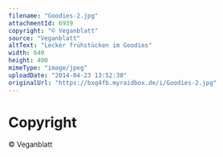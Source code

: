 ```yaml
---
filename: "Goodies-2.jpg"
attachmentId: 6939
copyright: "© Veganblatt"
source: "Veganblatt"
altText: "Lecker frühstücken im Goodies"
width: 640
height: 400
mimeType: "image/jpeg"
uploadDate: "2014-04-23 13:52:30"
originalUrl: "https://bxq4fb.myraidbox.de/i/Goodies-2.jpg"
---
```


# Copyright

© Veganblatt
